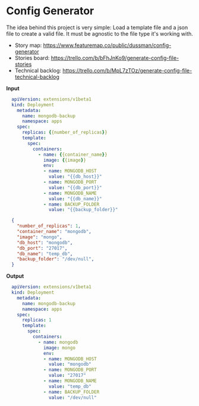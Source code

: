 # Config Generator

The idea behind this project is very simple: Load a template file and a json file to create a valid file. It must be agnostic to the file type it's working with.

- Story map: https://www.featuremap.co/public/dussman/config-generator
- Stories board: https://trello.com/b/bFhJnKo9/generate-config-file-stories
- Technical backlog: https://trello.com/b/MpL7zTOz/generate-config-file-technical-backlog

**Input**

```yaml
  apiVersion: extensions/v1beta1
  kind: Deployment
    metadata:
      name: mongodb-backup
      namespace: apps
    spec:
      replicas: {{number_of_replicas}}
      template:
        spec:
          containers:
            - name: {{container_name}}
              image: {{image}}
              env:
              - name: MONGODB_HOST
                value: "{{db_host}}"
              - name: MONGODB_PORT
                value: "{{db_port}}"
              - name: MONGODB_NAME
                value: "{{db_name}}"
              - name: BACKUP_FOLDER
                value: "{{backup_folder}}"
```

```json
  {
    "number_of_replicas": 1,
    "container_name": "mongodb",
    "image": "mongo",
    "db_host": "mongodb",
    "db_port": "27017",
    "db_name": "temp_db",
    "backup_folder": "/dev/null",
  }
```

**Output**

```yaml
  apiVersion: extensions/v1beta1
  kind: Deployment
    metadata:
      name: mongodb-backup
      namespace: apps
    spec:
      replicas: 1
      template:
        spec:
          containers:
            - name: mongodb
              image: mongo
              env:
              - name: MONGODB_HOST
                value: "mongodb"
              - name: MONGODB_PORT
                value: "27017"
              - name: MONGODB_NAME
                value: "temp_db"
              - name: BACKUP_FOLDER
                value: "/dev/null"
```